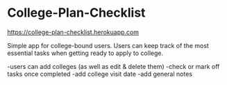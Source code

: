 # College-Plan-Checklist

[ https://college-plan-checklist.herokuapp.com
 ]( https://college-plan-checklist.herokuapp.com
)

Simple app for college-bound users. Users can keep track of the most essential tasks when getting ready to apply to college. 

-users can add colleges (as well as edit & delete them)
-check or mark off tasks once completed
-add college visit date
-add general notes
